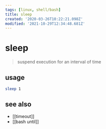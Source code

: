 ```yaml
---
tags: [linux, shell/bash]
title: sleep
created: '2020-03-26T10:22:21.098Z'
modified: '2021-10-29T12:34:48.681Z'
---
```


# sleep

> suspend execution for an interval of time

## usage
```sh
sleep 1
```

## see also
- [[timeout]]
- [[bash until]]
